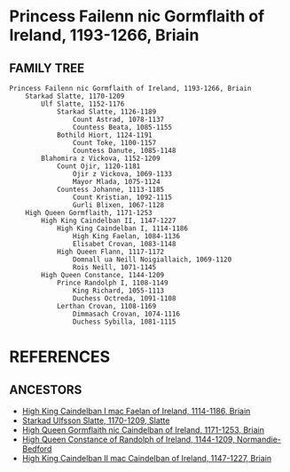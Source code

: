# Princess Failenn nic Gormflaith of Ireland, 1193-1266, Briain

## FAMILY TREE 
```
Princess Failenn nic Gormflaith of Ireland, 1193-1266, Briain
	Starkad Slatte, 1170-1209
		Ulf Slatte, 1152-1176
			Starkad Slatte, 1126-1189
				Count Astrad, 1078-1137
				Countess Beata, 1085-1155
			Bothild Hiort, 1124-1191
				Count Toke, 1100-1157
				Countess Danute, 1085-1148
		Blahomira z Vickova, 1152-1209
			Count Ojir, 1120-1181
				Ojir z Vickova, 1069-1133
				Mayor Mlada, 1075-1124
			Countess Johanne, 1113-1185
				Count Kristian, 1092-1115
				Gurli Blixen, 1067-1128
	High Queen Gormflaith, 1171-1253
		High King Caindelban II, 1147-1227
			High King Caindelban I, 1114-1186
				High King Faelan, 1084-1136
				Elisabet Crovan, 1083-1148
			High Queen Flann, 1117-1172
				Domnall ua Neill Noigiallaich, 1069-1120
				Rois Neill, 1071-1145
		High Queen Constance, 1144-1209
			Prince Randolph I, 1108-1149
				King Richard, 1055-1113
				Duchess Octreda, 1091-1108
			Lerthan Crovan, 1108-1169
				Dimmasach Crovan, 1074-1116
				Duchess Sybilla, 1081-1115
```


# REFERENCES

## ANCESTORS
* [High King Caindelban I mac Faelan of Ireland, 1114-1186, Briain](caindelban_i_mac_faelan_1114.md)
* [Starkad Ulfsson Slatte, 1170-1209, Slatte](starkad_ulfsson_1170.md)
* [High Queen Gormflaith nic Caindelban of Ireland, 1171-1253, Briain](gormflaith_nic_caindelban_1171.md)
* [High Queen Constance of Randolph of Ireland, 1144-1209, Normandie-Bedford](constance_randolph_1144.md)
* [High King Caindelban II mac Caindelban of Ireland, 1147-1227, Briain](caindelban_ii_mac_caindelban_1147.md)
